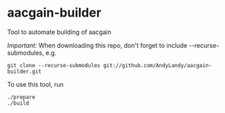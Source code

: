 # aacgain-builder
Tool to automate building of aacgain

*Important:* When downloading this repo, don't forget to include --recurse-submodules, e.g.

    git clone --recurse-submodules git://github.com/AndyLandy/aacgain-builder.git

To use this tool, run

    ./prepare
    ./build
